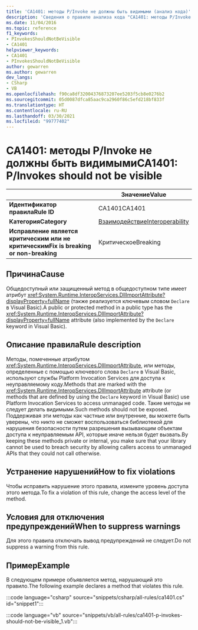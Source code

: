 ```yaml
---
title: 'CA1401: методы P/Invoke не должны быть видимыми (анализ кода)'
description: 'Сведения о правиле анализа кода "CA1401: методы P/Invoke не должны быть видимыми"'
ms.date: 11/04/2016
ms.topic: reference
f1_keywords:
- PInvokesShouldNotBeVisible
- CA1401
helpviewer_keywords:
- CA1401
- PInvokesShouldNotBeVisible
author: gewarren
ms.author: gewarren
dev_langs:
- CSharp
- VB
ms.openlocfilehash: f90ca8df32004376873207ee5203f5cb8e0276b2
ms.sourcegitcommit: 05d0087dfca85aac9ca2960f86c5efd218bf833f
ms.translationtype: HT
ms.contentlocale: ru-RU
ms.lasthandoff: 03/30/2021
ms.locfileid: "99777402"
---
```

# <a name="ca1401-pinvokes-should-not-be-visible"></a><span data-ttu-id="093ba-103">CA1401: методы P/Invoke не должны быть видимыми</span><span class="sxs-lookup"><span data-stu-id="093ba-103">CA1401: P/Invokes should not be visible</span></span>

|                                     | <span data-ttu-id="093ba-104">Значение</span><span class="sxs-lookup"><span data-stu-id="093ba-104">Value</span></span>                      |
|-------------------------------------|----------------------------|
| <span data-ttu-id="093ba-105">**Идентификатор правила**</span><span class="sxs-lookup"><span data-stu-id="093ba-105">**Rule ID**</span></span>                          | <span data-ttu-id="093ba-106">CA1401</span><span class="sxs-lookup"><span data-stu-id="093ba-106">CA1401</span></span>                     |
| <span data-ttu-id="093ba-107">**Категория**</span><span class="sxs-lookup"><span data-stu-id="093ba-107">**Category**</span></span>                        | [<span data-ttu-id="093ba-108">Взаимодействие</span><span class="sxs-lookup"><span data-stu-id="093ba-108">Interoperability</span></span>](interoperability-warnings.md) |
| <span data-ttu-id="093ba-109">**Исправление является критическим или не критическим**</span><span class="sxs-lookup"><span data-stu-id="093ba-109">**Fix is breaking or non-breaking**</span></span> | <span data-ttu-id="093ba-110">Критическое</span><span class="sxs-lookup"><span data-stu-id="093ba-110">Breaking</span></span>                   |

## <a name="cause"></a><span data-ttu-id="093ba-111">Причина</span><span class="sxs-lookup"><span data-stu-id="093ba-111">Cause</span></span>

<span data-ttu-id="093ba-112">Общедоступный или защищенный метод в общедоступном типе имеет атрибут <xref:System.Runtime.InteropServices.DllImportAttribute?displayProperty=fullName> (также реализуется ключевым словом `Declare` в Visual Basic).</span><span class="sxs-lookup"><span data-stu-id="093ba-112">A public or protected method in a public type has the <xref:System.Runtime.InteropServices.DllImportAttribute?displayProperty=fullName> attribute (also implemented by the `Declare` keyword in Visual Basic).</span></span>

## <a name="rule-description"></a><span data-ttu-id="093ba-113">Описание правила</span><span class="sxs-lookup"><span data-stu-id="093ba-113">Rule description</span></span>

<span data-ttu-id="093ba-114">Методы, помеченные атрибутом <xref:System.Runtime.InteropServices.DllImportAttribute>, или методы, определенные с помощью ключевого слова `Declare` в Visual Basic, используют службы Platform Invocation Services для доступа к неуправляемому коду.</span><span class="sxs-lookup"><span data-stu-id="093ba-114">Methods that are marked with the <xref:System.Runtime.InteropServices.DllImportAttribute> attribute (or methods that are defined by using the `Declare` keyword in Visual Basic) use Platform Invocation Services to access unmanaged code.</span></span> <span data-ttu-id="093ba-115">Такие методы не следует делать видимыми.</span><span class="sxs-lookup"><span data-stu-id="093ba-115">Such methods should not be exposed.</span></span> <span data-ttu-id="093ba-116">Поддерживая эти методы как частные или внутренние, вы можете быть уверены, что никто не сможет воспользоваться библиотекой для нарушения безопасности путем разрешения вызывающим объектам доступа к неуправляемым API, которые иначе нельзя будет вызвать.</span><span class="sxs-lookup"><span data-stu-id="093ba-116">By keeping these methods private or internal, you make sure that your library cannot be used to breach security by allowing callers access to unmanaged APIs that they could not call otherwise.</span></span>

## <a name="how-to-fix-violations"></a><span data-ttu-id="093ba-117">Устранение нарушений</span><span class="sxs-lookup"><span data-stu-id="093ba-117">How to fix violations</span></span>

<span data-ttu-id="093ba-118">Чтобы исправить нарушение этого правила, измените уровень доступа этого метода.</span><span class="sxs-lookup"><span data-stu-id="093ba-118">To fix a violation of this rule, change the access level of the method.</span></span>

## <a name="when-to-suppress-warnings"></a><span data-ttu-id="093ba-119">Условия для отключения предупреждений</span><span class="sxs-lookup"><span data-stu-id="093ba-119">When to suppress warnings</span></span>

<span data-ttu-id="093ba-120">Для этого правила отключать вывод предупреждений не следует.</span><span class="sxs-lookup"><span data-stu-id="093ba-120">Do not suppress a warning from this rule.</span></span>

## <a name="example"></a><span data-ttu-id="093ba-121">Пример</span><span class="sxs-lookup"><span data-stu-id="093ba-121">Example</span></span>

<span data-ttu-id="093ba-122">В следующем примере объявляется метод, нарушающий это правило.</span><span class="sxs-lookup"><span data-stu-id="093ba-122">The following example declares a method that violates this rule.</span></span>

:::code language="csharp" source="snippets/csharp/all-rules/ca1401.cs" id="snippet1":::

:::code language="vb" source="snippets/vb/all-rules/ca1401-p-invokes-should-not-be-visible_1.vb":::
